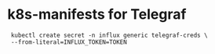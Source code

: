 # k8s-manifests for Telegraf

```Remember to add your influx_token secret.
 kubectl create secret -n influx generic telegraf-creds \
 --from-literal=INFLUX_TOKEN=TOKEN
 ```

 

